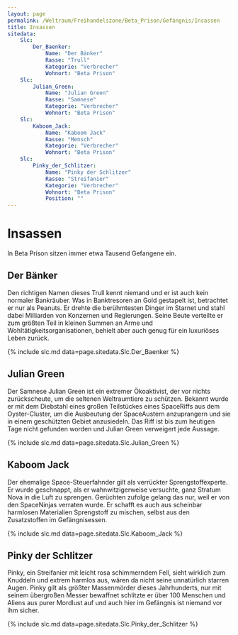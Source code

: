 ```yaml
---
layout: page
permalink: /Weltraum/Freihandelszone/Beta_Prison/Gefängnis/Insassen
title: Insassen
sitedata:
    Slc:
        Der_Baenker:
            Name: "Der Bänker"
            Rasse: "Trull"
            Kategorie: "Verbrecher"
            Wohnort: "Beta Prison"
    Slc:
        Julian_Green:
            Name: "Julian Green"
            Rasse: "Samnese"
            Kategorie: "Verbrecher"
            Wohnort: "Beta Prison"
    Slc:
        Kaboom_Jack:
            Name: "Kaboom Jack"
            Rasse: "Mensch"
            Kategorie: "Verbrecher"
            Wohnort: "Beta Prison"
    Slc:
        Pinky_der_Schlitzer:
            Name: "Pinky der Schlitzer"
            Rasse: "Streifanier"
            Kategorie: "Verbrecher"
            Wohnort: "Beta Prison"
            Position: ""
---
```


# Insassen

In Beta Prison sitzen immer etwa Tausend Gefangene ein.

## Der Bänker

Den richtigen Namen dieses Trull kennt niemand und er ist auch kein normaler Bankräuber. Was in Banktresoren an Gold gestapelt ist, betrachtet er nur als Peanuts. Er drehte die berühmtesten Dinger im Starnet und stahl dabei Milliarden von Konzernen und Regierungen. Seine Beute verteilte er zum größten Teil in kleinen Summen an Arme und Wohltätigkeitsorganisationen, behielt aber auch genug für ein luxuriöses Leben zurück.

{% include slc.md data=page.sitedata.Slc.Der_Baenker %}

## Julian Green

Der Samnese Julian Green ist ein extremer Ökoaktivist, der vor nichts zurückscheute, um die seltenen Weltraumtiere zu schützen. Bekannt wurde er mit dem Diebstahl eines großen Teilstückes eines SpaceRiffs aus dem Oyster-Cluster, um die Ausbeutung der SpaceAustern anzuprangern und sie in einem geschützten Gebiet anzusiedeln. Das Riff ist bis zum heutigen Tage nicht gefunden worden und Julian Green verweigert jede Aussage.

{% include slc.md data=page.sitedata.Slc.Julian_Green %}

## Kaboom Jack

Der ehemalige Space-Steuerfahnder gilt als verrückter Sprengstoffexperte. Er wurde geschnappt, als er wahnwitzigerweise versuchte, ganz Stratum Nova in die Luft zu sprengen. Gerüchten zufolge gelang das nur, weil er von den SpaceNinjas verraten wurde. Er schafft es auch aus scheinbar harmlosen Materialien Sprengstoff zu mischen, selbst aus den Zusatzstoffen im Gefängnisessen.

{% include slc.md data=page.sitedata.Slc.Kaboom_Jack %}

## Pinky der Schlitzer

Pinky, ein Streifanier mit leicht rosa schimmerndem Fell, sieht wirklich zum Knuddeln und extrem harmlos aus, wären da nicht seine unnatürlich starren Augen. Pinky gilt als größter Massenmörder dieses Jahrhunderts, nur mit seinem übergroßen Messer bewaffnet schlitzte er über 100 Menschen und Aliens aus purer Mordlust auf und auch hier im Gefängnis ist niemand vor ihm sicher.

{% include slc.md data=page.sitedata.Slc.Pinky_der_Schlitzer %}
